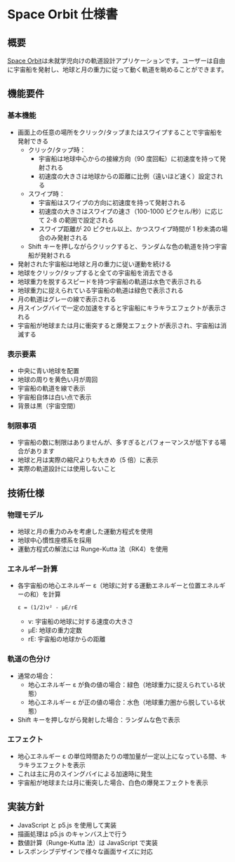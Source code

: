 # Space Orbit 仕様書

## 概要

[Space Orbit](https://zenn.dev/ta168/articles/space-orbit_app)は未就学児向けの軌道設計アプリケーションです。ユーザーは自由に宇宙船を発射し、地球と月の重力に従って動く軌道を眺めることができます。

## 機能要件

### 基本機能

- 画面上の任意の場所をクリック/タップまたはスワイプすることで宇宙船を発射できる
  - クリック/タップ時：
    - 宇宙船は地球中心からの接線方向（90 度回転）に初速度を持って発射される
    - 初速度の大きさは地球からの距離に比例（遠いほど速く）設定される
  - スワイプ時：
    - 宇宙船はスワイプの方向に初速度を持って発射される
    - 初速度の大きさはスワイプの速さ（100-1000 ピクセル/秒）に応じて 2-8 の範囲で設定される
    - スワイプ距離が 20 ピクセル以上、かつスワイプ時間が 1 秒未満の場合のみ発射される
  - Shift キーを押しながらクリックすると、ランダムな色の軌道を持つ宇宙船が発射される
- 発射された宇宙船は地球と月の重力に従い運動を続ける
- 地球をクリック/タップすると全ての宇宙船を消去できる
- 地球重力を脱するスピードを持つ宇宙船の軌道は水色で表示される
- 地球重力に捉えられている宇宙船の軌道は緑色で表示される
- 月の軌道はグレーの線で表示される
- 月スイングバイで一定の加速をすると宇宙船にキラキラエフェクトが表示される
- 宇宙船が地球または月に衝突すると爆発エフェクトが表示され、宇宙船は消滅する

### 表示要素

- 中央に青い地球を配置
- 地球の周りを黄色い月が周回
- 宇宙船の軌道を線で表示
- 宇宙船自体は白い点で表示
- 背景は黒（宇宙空間）

### 制限事項

- 宇宙船の数に制限はありませんが、多すぎるとパフォーマンスが低下する場合があります
- 地球と月は実際の縮尺よりも大きめ（5 倍）に表示
- 実際の軌道設計には使用しないこと

## 技術仕様

### 物理モデル

- 地球と月の重力のみを考慮した運動方程式を使用
- 地球中心慣性座標系を採用
- 運動方程式の解法には Runge-Kutta 法（RK4）を使用

### エネルギー計算

- 各宇宙船の地心エネルギー ε（地球に対する運動エネルギーと位置エネルギーの和）を計算
  ```
  ε = (1/2)v² - μE/rE
  ```
  - v: 宇宙船の地球に対する速度の大きさ
  - μE: 地球の重力定数
  - rE: 宇宙船の地球からの距離

### 軌道の色分け

- 通常の場合：
  - 地心エネルギー ε が負の値の場合：緑色（地球重力に捉えられている状態）
  - 地心エネルギー ε が正の値の場合：水色（地球重力圏から脱している状態）
- Shift キーを押しながら発射した場合：ランダムな色で表示

### エフェクト

- 地心エネルギー ε の単位時間あたりの増加量が一定以上になっている間、キラキラエフェクトを表示
- これは主に月のスイングバイによる加速時に発生
- 宇宙船が地球または月に衝突した場合、白色の爆発エフェクトを表示

## 実装方針

- JavaScript と p5.js を使用して実装
- 描画処理は p5.js のキャンバス上で行う
- 数値計算（Runge-Kutta 法）は JavaScript で実装
- レスポンシブデザインで様々な画面サイズに対応
